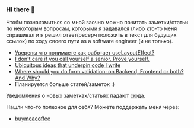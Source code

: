 ### Hi there 👋

Чтобы познакомиться со мной заочно можно почитать заметки/статьи по некоторым вопросам, которыми я задавался (либо кто-то меня спрашивал и я решил ответ/ресерч положить в текст для будущих ссылок) по ходу своего пути as a software engineer (и не только).

- [Уверены что понимаете как работает useLayoutEffect?](https://gist.github.com/kinda-neat/1d65872a5d2c2bf257bbc61c113039a7)
- [I don't care if you call yourself a senior. Prove yourself.](https://gist.github.com/kinda-neat/5484c4d85048d7aa091068e2aaa3f0ef)
- [Ubiquitous ideas that underpin code I write](https://gist.github.com/kinda-neat/9f2d2fcec5757a5e6fa2bc5f0c337471)
- [Where should you do form validation: on Backend, Frontend or both? And Why?](https://gist.github.com/kinda-neat/f821fe5d93d925f04f4b4cca032f057d)
- Планируется больше статей/заметок :)

Уведомления о новых заметках/статьях падают [сюда](https://t.me/kinda_neat_sharing).

Нашли что-то полезное для себя? Можете поддержать меня через:
- [buymeacoffee](https://www.buymeacoffee.com/zdfgqb3pde)
